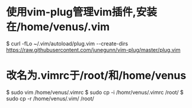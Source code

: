 # 使用vim-plug管理vim插件,安装在/home/venus/.vim
$ curl -fLo ~/.vim/autoload/plug.vim --create-dirs https://raw.githubusercontent.com/junegunn/vim-plug/master/plug.vim
# 改名为.vimrc于/root/和/home/venus
$ sudo vim /home/venus/.vimrc
$ sudo cp -i /homr/venus/.vimrc /root/
$ sudo cp -r /home/venus/.vim/ /root/
